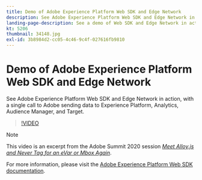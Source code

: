```yaml
---
title: Demo of Adobe Experience Platform Web SDK and Edge Network
description: See Adobe Experience Platform Web SDK and Edge Network in action, with a single call to Adobe sending data to Experience Platform, Analytics, Audience Manager, and Target.
landing-page-description: See a demo of Web SDK and Edge Network in action, with a single call to Adobe sending data to Experience Platform, Analytics, Audience Manager, and Target.
kt: 5206
thumbnail: 34148.jpg
exl-id: 3b8984d2-cc05-4c46-9c4f-027616fb9810
---
```

# Demo of Adobe Experience Platform Web SDK and Edge Network

See Adobe Experience Platform Web SDK and Edge Network in action, with a single call to Adobe sending data to Experience Platform, Analytics, Audience Manager, and Target.

>[!VIDEO](https://video.tv.adobe.com/v/34148?quality=12&learn=on)

>[!NOTE]
>
>This video is an excerpt from the Adobe Summit 2020 session *[Meet Alloy.js and Never Tag for an eVar or Mbox Again](https://business.adobe.com/summit/2020/with-alloy-js-never-tag-for-an-evar-or-mbox-again.html)*.

For more information, please visit the [Adobe Experience Platform Web SDK documentation](https://experienceleague.adobe.com/docs/experience-platform/edge/home.html).
